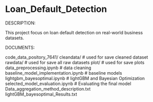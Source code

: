# Loan_Default_Detection

DESCRIPTION:

This project focus on loan default detection on real-world business datasets.

DOCUMENTS:

code_data_pository_7641/
    cleandata/  # used for save cleaned dataset
    rawdata/    # used for save all raw datasets
    plot/    # used for save plots
    data_preprocessing.ipynb    # data cleaning
    baseline_model_implementation.ipynb    # baseline models
    lightgbm_bayesoptimal.ipynb    # lightGBM and Bayesian Optimization
    selected_model_evaluation.ipynb    # Evaluating the final model
    Data_aggregation_method_description.txt
    lightGBM_bayesoptimal_Results.txt
